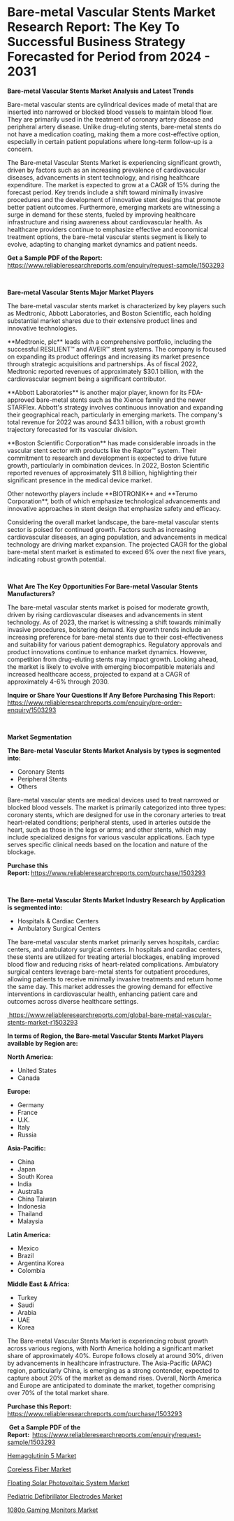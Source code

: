 <p><h1>Bare-metal Vascular Stents Market Research Report: The Key To Successful Business Strategy Forecasted for Period from 2024 - 2031</h1></p><p><strong>Bare-metal Vascular Stents Market Analysis and Latest Trends</strong></p>
<p><p>Bare-metal vascular stents are cylindrical devices made of metal that are inserted into narrowed or blocked blood vessels to maintain blood flow. They are primarily used in the treatment of coronary artery disease and peripheral artery disease. Unlike drug-eluting stents, bare-metal stents do not have a medication coating, making them a more cost-effective option, especially in certain patient populations where long-term follow-up is a concern.</p><p>The Bare-metal Vascular Stents Market is experiencing significant growth, driven by factors such as an increasing prevalence of cardiovascular diseases, advancements in stent technology, and rising healthcare expenditure. The market is expected to grow at a CAGR of 15% during the forecast period. Key trends include a shift toward minimally invasive procedures and the development of innovative stent designs that promote better patient outcomes. Furthermore, emerging markets are witnessing a surge in demand for these stents, fueled by improving healthcare infrastructure and rising awareness about cardiovascular health. As healthcare providers continue to emphasize effective and economical treatment options, the bare-metal vascular stents segment is likely to evolve, adapting to changing market dynamics and patient needs.</p></p>
<p><strong>Get a Sample PDF of the Report:&nbsp;</strong> <a href="https://www.reliableresearchreports.com/enquiry/request-sample/1503293?utm_campaign=10&utm_medium=2&utm_source=Github&utm_content=ia&utm_term=27122024&utm_id=bare-metal-vascular-stents">https://www.reliableresearchreports.com/enquiry/request-sample/1503293</a></p>
<p>&nbsp;</p>
<p><strong>Bare-metal Vascular Stents Major Market Players</strong></p>
<p><p>The bare-metal vascular stents market is characterized by key players such as Medtronic, Abbott Laboratories, and Boston Scientific, each holding substantial market shares due to their extensive product lines and innovative technologies. </p><p>**Medtronic, plc** leads with a comprehensive portfolio, including the successful RESILIENT™ and AVEIR™ stent systems. The company is focused on expanding its product offerings and increasing its market presence through strategic acquisitions and partnerships. As of fiscal 2022, Medtronic reported revenues of approximately $30.1 billion, with the cardiovascular segment being a significant contributor.</p><p>**Abbott Laboratories** is another major player, known for its FDA-approved bare-metal stents such as the Xience family and the newer STARFlex. Abbott's strategy involves continuous innovation and expanding their geographical reach, particularly in emerging markets. The company's total revenue for 2022 was around $43.1 billion, with a robust growth trajectory forecasted for its vascular division.</p><p>**Boston Scientific Corporation** has made considerable inroads in the vascular stent sector with products like the Raptor™ system. Their commitment to research and development is expected to drive future growth, particularly in combination devices. In 2022, Boston Scientific reported revenues of approximately $11.8 billion, highlighting their significant presence in the medical device market.</p><p>Other noteworthy players include **BIOTRONIK** and **Terumo Corporation**, both of which emphasize technological advancements and innovative approaches in stent design that emphasize safety and efficacy. </p><p>Considering the overall market landscape, the bare-metal vascular stents sector is poised for continued growth. Factors such as increasing cardiovascular diseases, an aging population, and advancements in medical technology are driving market expansion. The projected CAGR for the global bare-metal stent market is estimated to exceed 6% over the next five years, indicating robust growth potential.</p></p>
<p>&nbsp;</p>
<p><strong>What Are The Key Opportunities For Bare-metal Vascular Stents Manufacturers?</strong></p>
<p><p>The bare-metal vascular stents market is poised for moderate growth, driven by rising cardiovascular diseases and advancements in stent technology. As of 2023, the market is witnessing a shift towards minimally invasive procedures, bolstering demand. Key growth trends include an increasing preference for bare-metal stents due to their cost-effectiveness and suitability for various patient demographics. Regulatory approvals and product innovations continue to enhance market dynamics. However, competition from drug-eluting stents may impact growth. Looking ahead, the market is likely to evolve with emerging biocompatible materials and increased healthcare access, projected to expand at a CAGR of approximately 4-6% through 2030.</p></p>
<p><strong>Inquire or Share Your Questions If Any Before Purchasing This Report:</strong> <a href="https://www.reliableresearchreports.com/enquiry/pre-order-enquiry/1503293?utm_campaign=10&utm_medium=2&utm_source=Github&utm_content=ia&utm_term=27122024&utm_id=bare-metal-vascular-stents">https://www.reliableresearchreports.com/enquiry/pre-order-enquiry/1503293</a></p>
<p>&nbsp;</p>
<p><strong>Market Segmentation</strong></p>
<p><strong>The Bare-metal Vascular Stents Market Analysis by types is segmented into:</strong></p>
<p><ul><li>Coronary Stents</li><li>Peripheral Stents</li><li>Others</li></ul></p>
<p><p>Bare-metal vascular stents are medical devices used to treat narrowed or blocked blood vessels. The market is primarily categorized into three types: coronary stents, which are designed for use in the coronary arteries to treat heart-related conditions; peripheral stents, used in arteries outside the heart, such as those in the legs or arms; and other stents, which may include specialized designs for various vascular applications. Each type serves specific clinical needs based on the location and nature of the blockage.</p></p>
<p><strong>Purchase this Report:&nbsp;</strong><a href="https://www.reliableresearchreports.com/purchase/1503293?utm_campaign=10&utm_medium=2&utm_source=Github&utm_content=ia&utm_term=27122024&utm_id=bare-metal-vascular-stents">https://www.reliableresearchreports.com/purchase/1503293</a></p>
<p>&nbsp;</p>
<p><strong>The Bare-metal Vascular Stents Market Industry Research by Application is segmented into:</strong></p>
<p><ul><li>Hospitals & Cardiac Centers</li><li>Ambulatory Surgical Centers</li></ul></p>
<p><p>The bare-metal vascular stents market primarily serves hospitals, cardiac centers, and ambulatory surgical centers. In hospitals and cardiac centers, these stents are utilized for treating arterial blockages, enabling improved blood flow and reducing risks of heart-related complications. Ambulatory surgical centers leverage bare-metal stents for outpatient procedures, allowing patients to receive minimally invasive treatments and return home the same day. This market addresses the growing demand for effective interventions in cardiovascular health, enhancing patient care and outcomes across diverse healthcare settings.</p></p>
<p><a href="https://www.reliableresearchreports.com/global-bare-metal-vascular-stents-market-r1503293?utm_campaign=10&utm_medium=2&utm_source=Github&utm_content=ia&utm_term=27122024&utm_id=bare-metal-vascular-stents">&nbsp;https://www.reliableresearchreports.com/global-bare-metal-vascular-stents-market-r1503293</a></p>
<p><strong>In terms of Region, the Bare-metal Vascular Stents Market Players available by Region are:</strong></p>
<p>
    <p> <strong> North America: </strong>
        <ul>
            <li>United States</li>
            <li>Canada</li>
        </ul>
        </p> 
    <p> <strong> Europe: </strong>
        <ul>
            <li>Germany</li>
            <li>France</li>
            <li>U.K.</li>
            <li>Italy</li>
            <li>Russia</li>
        </ul>
        </p> 
    <p> <strong> Asia-Pacific: </strong>
        <ul>
            <li>China</li>
            <li>Japan</li>
            <li>South Korea</li>
            <li>India</li>
            <li>Australia</li>
            <li>China Taiwan</li>
            <li>Indonesia</li>
            <li>Thailand</li>
            <li>Malaysia</li>
        </ul>
        </p> 
    <p> <strong> Latin America: </strong>
        <ul>
            <li>Mexico</li>
            <li>Brazil</li>
            <li>Argentina Korea</li>
            <li>Colombia</li>
        </ul>
        </p> 
    <p> <strong> Middle East & Africa: </strong>
        <ul>
            <li>Turkey</li>
            <li>Saudi</li>
            <li>Arabia</li>
            <li>UAE</li>
            <li>Korea</li>
        </ul>
    </p>
    </p>
<p><p>The Bare-metal Vascular Stents Market is experiencing robust growth across various regions, with North America holding a significant market share of approximately 40%. Europe follows closely at around 30%, driven by advancements in healthcare infrastructure. The Asia-Pacific (APAC) region, particularly China, is emerging as a strong contender, expected to capture about 20% of the market as demand rises. Overall, North America and Europe are anticipated to dominate the market, together comprising over 70% of the total market share.</p></p>
<p><strong>Purchase this Report: </strong><a href="https://www.reliableresearchreports.com/purchase/1503293?utm_campaign=10&utm_medium=2&utm_source=Github&utm_content=ia&utm_term=27122024&utm_id=bare-metal-vascular-stents">https://www.reliableresearchreports.com/purchase/1503293</a></p>
<p>&nbsp;<strong>Get a Sample PDF of the Report:&nbsp;&nbsp;</strong><a href="https://www.reliableresearchreports.com/enquiry/request-sample/1503293?utm_campaign=10&utm_medium=2&utm_source=Github&utm_content=ia&utm_term=27122024&utm_id=bare-metal-vascular-stents">https://www.reliableresearchreports.com/enquiry/request-sample/1503293</a></p>
<p><strong></strong></p>
<p><p><a href="https://github.com/JubayerMia832/Market-Research-Report-List-1/blob/main/hemagglutinin-5-market.md?utm_campaign=10&utm_medium=2&utm_source=Github&utm_content=ia&utm_term=27122024&utm_id=bare-metal-vascular-stents">Hemagglutinin 5 Market</a></p><p><a href="https://www.linkedin.com/pulse/global-coreless-fiber-market-opportunities-forecast-period-from-8rjje?utm_campaign=10&utm_medium=2&utm_source=Github&utm_content=ia&utm_term=27122024&utm_id=bare-metal-vascular-stents">Coreless Fiber Market</a></p><p><a href="https://www.linkedin.com/pulse/strategic-overview-floating-solar-photovoltaic-system-market-f1x2e?utm_campaign=10&utm_medium=2&utm_source=Github&utm_content=ia&utm_term=27122024&utm_id=bare-metal-vascular-stents">Floating Solar Photovoltaic System Market</a></p><p><a href="https://github.com/ygfu6u/Market-Research-Report-List-1/blob/main/pediatric-defibrillator-electrodes-market.md?utm_campaign=10&utm_medium=2&utm_source=Github&utm_content=ia&utm_term=27122024&utm_id=bare-metal-vascular-stents">Pediatric Defibrillator Electrodes Market</a></p><p><a href="https://www.linkedin.com/pulse/a-mkt-nova-vc8zf?utm_campaign=10&utm_medium=2&utm_source=Github&utm_content=ia&utm_term=27122024&utm_id=bare-metal-vascular-stents">1080p Gaming Monitors Market</a></p></p>